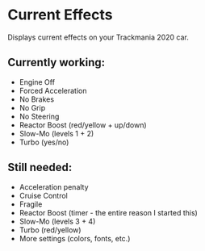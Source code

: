 # Current Effects
Displays current effects on your Trackmania 2020 car.

## Currently working:
- Engine Off
- Forced Acceleration
- No Brakes
- No Grip
- No Steering
- Reactor Boost (red/yellow + up/down)
- Slow-Mo (levels 1 + 2)
- Turbo (yes/no)

## Still needed:
- Acceleration penalty
- Cruise Control
- Fragile
- Reactor Boost (timer - the entire reason I started this)
- Slow-Mo (levels 3 + 4)
- Turbo (red/yellow)
- More settings (colors, fonts, etc.)